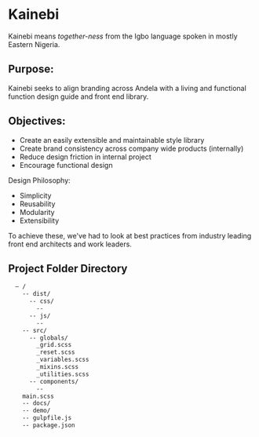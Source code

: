 Kainebi
===

Kainebi means  *together-ness*  from the Igbo language spoken in mostly Eastern Nigeria. 

## Purpose:

Kainebi seeks to align branding across Andela with a living and functional function design guide and front end library.

## Objectives:
- Create an easily extensible and maintainable style library
- Create brand consistency across company wide products (internally)
- Reduce design friction in internal project
- Encourage functional design

Design Philosophy:
- Simplicity
- Reusability
- Modularity
- Extensibility

To achieve these, we've had to look at best practices from industry leading front end architects and work leaders.

## Project Folder Directory

```bash
  – /
    -- dist/
      -- css/
        --
      -- js/
        --
    -- src/
      -- globals/
        _grid.scss
        _reset.scss
        _variables.scss
        _mixins.scss
        _utilities.scss
      -- components/ 
        --
    main.scss
    -- docs/
    -- demo/
    -- gulpfile.js
    -- package.json
```
